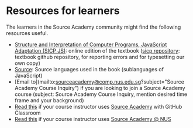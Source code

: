 # Resources for learners

The learners in the Source Academy community might find the following resources useful.

- [Structure and Interpretation of Computer Programs, JavaScript Adaptation (SICP JS)](https://source-academy.github.io/sicp/): online edition of the textbook ([sicp repository](https://github.com/source-academy/sicp): textbook github repository, for reporting errors and for typesetting our own copy)
- [Source](https://source-academy.github.io/source/): Source languages used in the book (sublanguages of JavaScript)
- [Email to](mailto:sourceacademy@comp.nus.edu.sg?subject="Source Academy Course Inquiry") if you are looking to join a Source Academy course (subject: Source Academy Course Inquiry, mention desired time frame and your background)
- [Read this](github/README.md) if your course instructor uses [Source Academy](https://source-academy.github.io/) with GitHub Classroom
- [Read this](nus/README.md) if your course instructor uses [Source Academy @ NUS](https://sourceacademy.nus.edu.sg/)

